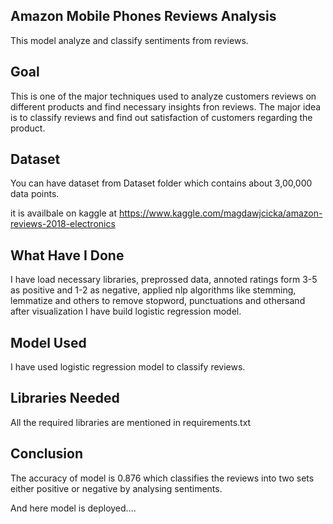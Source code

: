 ## Amazon Mobile Phones Reviews Analysis

This model analyze and classify sentiments from reviews.

## Goal

This is one of the major techniques used to analyze customers reviews on different products and find necessary insights fron reviews. The major idea is to classify reviews and find out satisfaction of customers regarding the product.

## Dataset 
You can have dataset from Dataset folder which contains about 3,00,000 data points.

it is availbale on kaggle at https://www.kaggle.com/magdawjcicka/amazon-reviews-2018-electronics


## What Have I Done
I have load necessary libraries, preprossed data, annoted ratings form 3-5 as positive and 1-2 as negative, applied nlp algorithms like stemming, lemmatize and others to remove stopword, punctuations and othersand after visualization I have build logistic regression model.

## Model Used
I have used logistic regression model to classify reviews.

## Libraries Needed
All the required libraries are mentioned in requirements.txt

## Conclusion
The accuracy of model is 0.876 which classifies the reviews into two sets either positive or negative by analysing sentiments.

And here model is deployed....